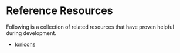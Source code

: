 # Reference Resources

Following is a collection of related resources that have proven helpful during development.

- [Ionicons](https://ionicons.com/)
